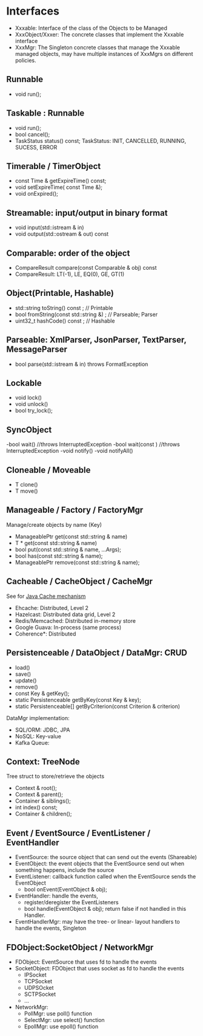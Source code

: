 # Interfaces
- Xxxable: Interface of the class of the Objects to be Managed 
- XxxObject/Xxxer: The concrete classes that implement the Xxxable interface
- XxxMgr: The Singleton concrete classes that manage the Xxxable managed objects, may have multiple instances of XxxMgrs on different policies.

## Runnable
- void run(); 

## Taskable : Runnable
- void run(); 
- bool cancel(); 
- TaskStatus status() const; 
TaskStatus: INIT, CANCELLED, RUNNING, SUCESS, ERROR

## Timerable / TimerObject
- const Time & getExpireTime() const; 
- void setExpireTime( const Time &); 
- void onExpired(); 

## Streamable: input/output in binary format
- void input(std::istream & in)
- void output(std::ostream & out) const

## Comparable: order of the object
- CompareResult compare(const Comparable & obj) const
- CompareResult: LT(-1), LE, EQ(0), GE, GT(1)

## Object(Printable, Hashable)
- std::string toString() const ; // Printable
- bool fromString(const std::string &) ; // Parseable; Parser
- uint32_t hashCode() const ;    // Hashable

## Parseable: XmlParser, JsonParser, TextParser, MessageParser
- bool parse(std::istream & in) throws FormatException

## Lockable 
- void lock()
- void unlock()
- bool try_lock();

## SyncObject
-bool wait() //throws InterruptedException
-bool wait(const ) //throws InterruptedException
-void notify()
-void notifyAll()

## Cloneable / Moveable
- T clone()
- T move()
 
## Manageable / Factory / FactoryMgr 
Manage/create objects by name (Key)
- ManageablePtr get(const std::string & name)     
- T * get<T>(const std::string & name)
- bool put<T>(const std::string & name, ...Args);     
- bool has(const std::string & name);
- ManageablePtr remove(const std::string & name);

## Cacheable / CacheObject / CacheMgr
See for [Java Cache mechanism](https://dzone.com/articles/introducing-amp-assimilating-caching-quick-read-fo)
- Ehcache: Distributed, Level 2
- Hazelcast: Distributed data grid, Level 2
- Redis/Memcached: Distributed in-memory store
- Google Guava: In-process (same process)
- Coherence*: Distributed

## Persistenceable / DataObject / DataMgr: CRUD
- load()
- save()
- update()
- remove()
- const Key & getKey();
- static Persistenceable getByKey(const Key & key);
- static Persistenceable[] getByCriterion(const Criterion & criterion)

DataMgr implementation:
- SQL/ORM: JDBC, JPA
- NoSQL: Key-value
- Kafka Queue:

## Context: TreeNode
Tree struct to store/retrieve the objects
- Context & root();
- Context & parent();
- Container<Context> & siblings();  
- int index() const;
- Container<Context> & children();

## Event / EventSource / EventListener / EventHandler
- EventSource: the source object that can send out the events (Shareable)
- EventObject: the event objects that the EventSource send out when something happens, include the source
- EventListener: callback function called when the EventSource sends the EventObject
     - bool onEvent(EventObject & obj);
- EventHandler: handle the events,
     - register/deregister the EventListeners
     - bool handle(EventObject & obj); return false if not handled in this Handler.
- EventHandlerMgr: may have the tree- or linear- layout handlers to handle the events, Singleton

## FDObject:SocketObject / NetworkMgr
- FDObject: EventSource that uses fd to handle the events
- SocketObject: FDObject that uses socket as fd to handle the events
     - IPSocket
     - TCPSocket
     - UDPSOcket
     - SCTPSocket
     - ...
- NetworkMgr:
    - PollMgr: use poll() function 
    - SelectMgr: use select() function 
    - EpollMgr: use epoll() function 

